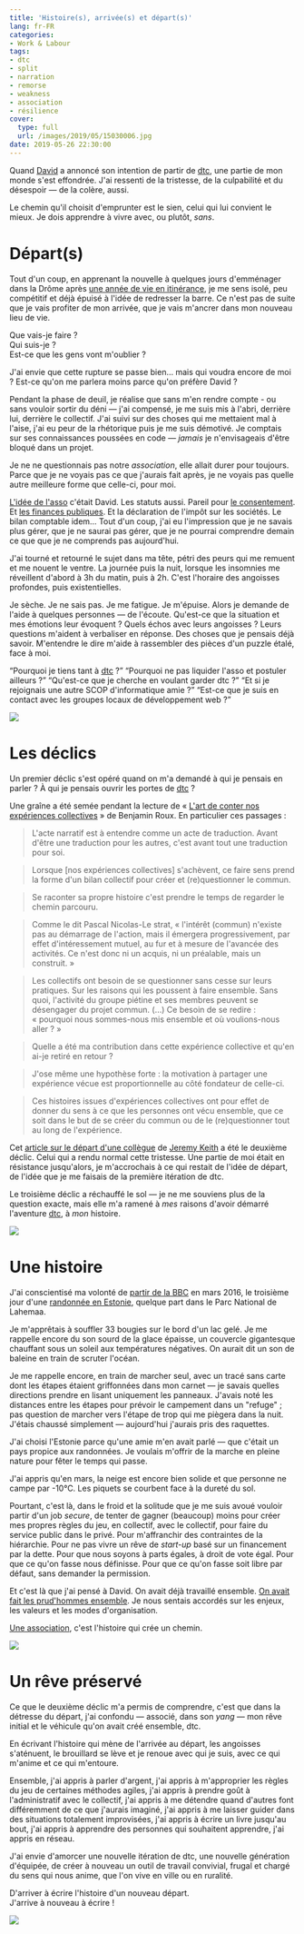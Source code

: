 ```yaml
---
title: 'Histoire(s), arrivée(s) et départ(s)'
lang: fr-FR
categories:
- Work & Labour
tags:
- dtc
- split
- narration
- remorse
- weakness
- association
- résilience
cover:
  type: full
  url: /images/2019/05/15030006.jpg
date: 2019-05-26 22:30:00
---
```


Quand [David][] a annoncé son intention de partir de [dtc][], une partie de mon monde s'est effondrée. J'ai ressenti de la tristesse, de la culpabilité et du désespoir — de la colère, aussi.

Le chemin qu'il choisit d'emprunter est le sien, celui qui lui convient le mieux. Je dois apprendre à vivre avec, ou plutôt, _sans_.

<!--more-->

# Départ(s)

Tout d'un coup, en apprenant la nouvelle à quelques jours d'emménager dans la Drôme après [une année de vie en itinérance](http://estcequecestdutravail.xyz), je me sens isolé, peu compétitif et déjà épuisé à l'idée de redresser la barre. Ce n'est pas de suite que je vais profiter de mon arrivée, que je vais m'ancrer dans mon nouveau lieu de vie.

Que vais-je faire ?<br>
Qui suis-je ?<br>
Est-ce que les gens vont m'oublier ?

J'ai envie que cette rupture se passe bien… mais qui voudra encore de moi ?
Est-ce qu'on me parlera moins parce qu'on préfère David ?

Pendant la phase de deuil, je réalise que sans m'en rendre compte - ou sans vouloir sortir du déni — j'ai compensé, je me suis mis à l'abri, derrière lui, derrière le collectif.
J'ai suivi sur des choses qui me mettaient mal à l'aise, j'ai eu peur de la rhétorique puis je me suis démotivé. Je comptais sur ses connaissances poussées en code — _jamais_ je n'envisageais d'être bloqué dans un projet.

Je ne ne questionnais pas notre _association_, elle allait durer pour toujours. Parce que je ne voyais pas ce que j'aurais fait après, je ne voyais pas quelle autre meilleure forme que celle-ci, pour moi.

[L'idée de l'asso][association] c'était David. Les statuts aussi. Pareil pour [le consentement][consent]. Et [les finances publiques][france-fi]. Et la déclaration de l'impôt sur les sociétés. Le bilan comptable idem… Tout d'un coup, j'ai eu l'impression que je ne savais plus gérer, que je ne saurai pas gérer, que je ne pourrai comprendre demain ce que que je ne comprends pas aujourd'hui.

J'ai tourné et retourné le sujet dans ma tête, pétri des peurs qui me remuent et me nouent le ventre. La journée puis la nuit, lorsque les insomnies me réveillent d'abord à 3h du matin, puis à 2h. C'est l'horaire des angoisses profondes, puis existentielles.

Je sèche. Je ne sais pas. Je me fatigue. Je m'épuise. Alors je demande de l'aide à quelques personnes — de l'écoute. Qu'est-ce que la situation et mes émotions leur évoquent ? Quels échos avec leurs angoisses ? Leurs questions m'aident à verbaliser en réponse. Des choses que je pensais déjà savoir. M'entendre le dire m'aide à rassembler des pièces d'un puzzle étalé, face à moi.

<q>Pourquoi je tiens tant à [dtc][] ?</q>
<q>Pourquoi ne pas liquider l'asso et postuler ailleurs ?</q>
<q>Qu'est-ce que je cherche en voulant garder dtc ?</q>
<q>Et si je rejoignais une autre SCOP d'informatique amie ?</q>
<q>Est-ce que je suis en contact avec les groupes locaux de développement web ?</q>

![](/images/2019/05/15030004.jpg)

# Les déclics

Un premier déclic s'est opéré quand on m'a demandé à qui je pensais en parler ? À qui je pensais ouvrir les portes de [dtc][] ?

Une graîne a été semée pendant la lecture de « [L'art de conter nos expériences collectives][conter-experiences] » de Benjamin Roux. En particulier ces passages :

> L'acte narratif est à entendre comme un acte de traduction.
> Avant d'être une traduction pour les autres, c'est avant tout une traduction pour soi.

> Lorsque [nos expériences collectives] s'achèvent, ce faire sens prend la forme d'un bilan collectif pour créer et (re)questionner le commun.

> Se raconter sa propre histoire c'est prendre le temps de regarder le chemin parcouru.

> Comme le dit Pascal Nicolas-Le strat, « l'intérêt (commun) n'existe pas au démarrage de l'action, mais il émergera progressivement, par effet d'intéressement mutuel, au fur et à mesure de l'avancée des activités. Ce n'est donc ni un acquis, ni un préalable, mais un construit. »

> Les collectifs ont besoin de se questionner sans cesse sur leurs pratiques. Sur les raisons qui les poussent à faire ensemble. Sans quoi, l'activité du groupe piétine et ses membres peuvent se désengager du projet commun.
> (…)
> Ce besoin de se redire : « pourquoi nous sommes-nous mis ensemble et où voulions-nous aller ? »

> Quelle a été ma contribution dans cette expérience collective et qu'en ai-je retiré en retour ?

> J'ose même une hypothèse forte : la motivation à partager une expérience vécue est proportionnelle au côté fondateur de celle-ci.

> Ces histoires issues d'expériences collectives ont pour effet de donner du sens à ce que les personnes ont vécu ensemble, que ce soit dans le but de se créer du commun ou de le (re)questionner tout au long de l'expérience.

Cet [article sur le départ d'une collègue](https://adactio.com/journal/15126) de [Jeremy Keith][] a été le deuxième déclic. Celui qui a rendu normal cette tristesse. Une partie de moi était en résistance jusqu'alors, je m'accrochais à ce qui restait de l'idée de départ, de l'idée que je me faisais de la première itération de dtc.

Le troisième déclic a réchauffé le sol — je ne me souviens plus de la question exacte, mais elle m'a ramené à _mes_ raisons d'avoir démarré l'aventure [dtc][], à _mon_ histoire.

![](/images/2019/05/15030005.jpg)

# Une histoire

J'ai conscientisé ma volonté de [partir de la BBC][bye-bye-chaps] en mars 2016, le troisième jour d'une [randonnée en Estonie][estonie], quelque part dans le Parc National de Lahemaa.

Je m'apprêtais à souffler 33 bougies sur le bord d'un lac gelé. Je me rappelle encore du son sourd de la glace épaisse, un couvercle gigantesque chauffant sous un soleil aux températures négatives. On aurait dit un son de baleine en train de scruter l'océan.

Je me rappelle encore, en train de marcher seul, avec un tracé sans carte dont les étapes étaient griffonnées dans mon carnet — je savais quelles directions prendre en lisant uniquement les panneaux. J'avais noté les distances entre les étapes pour prévoir le campement dans un "refuge" ; pas question de marcher vers l'étape de trop qui me piègera dans la nuit. J'étais chaussé simplement — aujourd'hui j'aurais pris des raquettes.

J'ai choisi l'Estonie parce qu'une amie m'en avait parlé — que c'était un pays propice aux randonnées. Je voulais m'offrir de la marche en pleine nature pour fêter le temps qui passe.

J'ai appris qu'en mars, la neige est encore bien solide et que personne ne campe par -10°C. Les piquets se courbent face à la dureté du sol.

Pourtant, c'est là, dans le froid et la solitude que je me suis avoué vouloir partir d'un job _secure_, de tenter de gagner (beaucoup) moins pour créer mes propres règles du jeu, en collectif, avec le collectif, pour faire du service public dans le privé. Pour m'affranchir des contraintes de la hiérarchie. Pour ne pas vivre un rêve de _start-up_ basé sur un financement par la dette. Pour que nous soyons à parts égales, à droit de vote égal. Pour que ce qu'on fasse nous définisse. Pour que ce qu'on fasse soit libre par défaut, sans demander la permission.

Et c'est là que j'ai pensé à David. On avait déjà travaillé ensemble. [On avait fait les prud'hommes ensemble](https://www.youtube.com/watch?v=NVpH1w_aSUk). Je nous sentais accordés sur les enjeux, les valeurs et les modes d'organisation.

[Une association][association], c'est l'histoire qui crée un chemin.

![](/images/2019/05/15030008.jpg)

# Un rêve préservé

Ce que le deuxième déclic m'a permis de comprendre, c'est que dans la détresse du départ, j'ai confondu — associé, dans son _yang_ — mon rêve initial et le véhicule qu'on avait créé ensemble, dtc.

En écrivant l'histoire qui mène de l'arrivée au départ, les angoisses s'aténuent, le brouillard se lève et je renoue avec qui je suis, avec ce qui m'anime et ce qui m'entoure.

Ensemble, j'ai appris à parler d'argent, j'ai appris à m'approprier les règles du jeu de certaines méthodes agiles, j'ai appris à prendre goût à l'administratif avec le collectif, j'ai appris à me détendre quand d'autres font différemment de ce que j'aurais imaginé, j'ai appris à me laisser guider dans des situations totalement improvisées, j'ai appris à écrire un livre jusqu'au bout, j'ai appris à apprendre des personnes qui souhaitent apprendre, j'ai appris en réseau.

J'ai envie d'amorcer une nouvelle itération de dtc, une nouvelle génération d'équipée, de créer à nouveau un outil de travail convivial, frugal et chargé du sens qui nous anime, que l'on vive en ville ou en ruralité.

D'arriver à écrire l'histoire d'un nouveau départ.<br>
J'arrive à nouveau à écrire !

![](/images/2019/05/34220007.jpg)

[David]: https://davidbruant.github.io/writings/
[dtc]: https://dtc-innovation.org
[conter-experiences]: /reading-notes/conter-experiences-collectives/
[bye-bye-chaps]: /2016/bbc/
[estonie]: /photography/2016/estonia/
[association]: https://dtc-innovation.org/writings/2017/une-association
[islande]: /2012/anatomie-sauvetage-en-montagnes-islandaises/
[écouter]: /2019/ralentir-se-taire-et-ecouter/
[itinérance]: https://estcequecestdutravail.xyz/journal/
[bec-hellouin]: /photography/2015/ferme-du-bec-hellouin/
[consent]: https://github.com/dtc-innovation/dtc-innovation.org/pull/42
[france-fi]: https://www.gironde.fr/un-budget-au-service-des-solidarites-humaine-et-territoriale
[Jeremy Keith]: https://adactio.com
